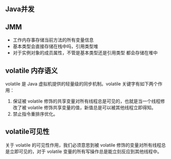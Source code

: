 ## Java并发

## JMM
* 工作内存事存储当前方法的所有变量信息
* 基本类型会直接存储在栈中吗，引用类型堆
* 对于实例对象的成员属性，不管是基本类型还是引用类型 都会存储在堆中
## volatile 内存语义
volatile 是 Java 虚拟机提供的轻量级的同步机制。volatile 关键字有如下两个作用：
1. 保证被 volatile 修饰的共享变量对所有线程总是可见的，也就是当一个线程修改了被 volatile 修饰共享变量的值，新值总是可以被其他线程立即得知。
2. 禁止指令重排序优化。
## volatile可见性
关于 volatile 的可见性作用，我们必须意思到被 volatile 修饰的变量对所有线程总是立即可见的，对于 volatile 变量的所有写操作总是能立刻反应到其他线程中。